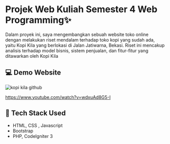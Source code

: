 
# Projek Web Kuliah Semester 4 Web Programming✨

Dalam proyek ini, saya mengembangkan sebuah website toko online dengan melakukan riset mendalam terhadap toko kopi yang sudah ada, yaitu Kopi Kila yang berlokasi di Jalan Jatiwarna, Bekasi. Riset ini mencakup analisis terhadap model bisnis, sistem penjualan, dan fitur-fitur yang ditawarkan oleh Kopi Kila


## 💻 Demo Website
![kopi kila github](https://github.com/user-attachments/assets/e9177316-aa35-4817-85b3-51d9a6f7fd37)


https://www.youtube.com/watch?v=wdxuAd8G5-I




## 🚀 Tech Stack Used
- HTML, CSS , Javascript
- Bootstrap
- PHP, CodeIgniter 3

